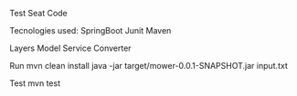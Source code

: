 Test Seat Code

Tecnologies used:
SpringBoot
Junit
Maven

Layers
Model
Service
Converter

Run
mvn clean install
java -jar target/mower-0.0.1-SNAPSHOT.jar input.txt

Test
mvn test

